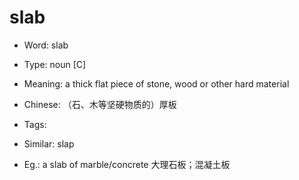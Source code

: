 # slab

- Word: slab

- Type: noun [C]
- Meaning: a thick flat piece of stone, wood or other hard material
- Chinese: （石、木等坚硬物质的）厚板
- Tags: 
- Similar: slap
- Eg.: a slab of marble/concrete 大理石板；混凝土板

